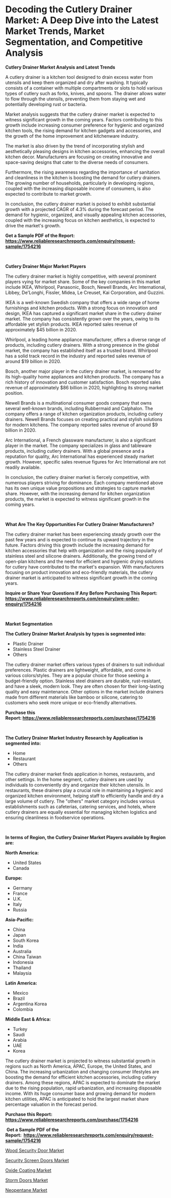 <p><h1>Decoding the Cutlery Drainer Market: A Deep Dive into the Latest Market Trends, Market Segmentation, and Competitive Analysis</h1></p><p><strong>Cutlery Drainer Market Analysis and Latest Trends</strong></p>
<p><p>A cutlery drainer is a kitchen tool designed to drain excess water from utensils and keep them organized and dry after washing. It typically consists of a container with multiple compartments or slots to hold various types of cutlery such as forks, knives, and spoons. The drainer allows water to flow through the utensils, preventing them from staying wet and potentially developing rust or bacteria.</p><p>Market analysis suggests that the cutlery drainer market is expected to witness significant growth in the coming years. Factors contributing to this growth include increasing consumer preference for hygienic and organized kitchen tools, the rising demand for kitchen gadgets and accessories, and the growth of the home improvement and kitchenware industry.</p><p>The market is also driven by the trend of incorporating stylish and aesthetically pleasing designs in kitchen accessories, enhancing the overall kitchen decor. Manufacturers are focusing on creating innovative and space-saving designs that cater to the diverse needs of consumers.</p><p>Furthermore, the rising awareness regarding the importance of sanitation and cleanliness in the kitchen is boosting the demand for cutlery drainers. The growing number of households, particularly in developing regions, coupled with the increasing disposable income of consumers, is also expected to contribute to market growth.</p><p>In conclusion, the cutlery drainer market is poised to exhibit substantial growth with a projected CAGR of 4.3% during the forecast period. The demand for hygienic, organized, and visually appealing kitchen accessories, coupled with the increasing focus on kitchen aesthetics, is expected to drive the market's growth.</p></p>
<p><strong>Get a Sample PDF of the Report:&nbsp; <a href="https://www.reliableresearchreports.com/enquiry/request-sample/1754216">https://www.reliableresearchreports.com/enquiry/request-sample/1754216</a></strong></p>
<p>&nbsp;</p>
<p><strong>Cutlery Drainer Major Market Players</strong></p>
<p><p>The cutlery drainer market is highly competitive, with several prominent players vying for market share. Some of the key companies in this market include IKEA, Whirlpool, Panasonic, Bosch, Newell Brands, Arc International, Libbey, De'Longhi, Fissler, Midea, Le Creuset, Kai Corporation, and Guzzini.</p><p>IKEA is a well-known Swedish company that offers a wide range of home furnishings and kitchen products. With a strong focus on innovation and design, IKEA has captured a significant market share in the cutlery drainer market. The company has consistently grown over the years, owing to its affordable yet stylish products. IKEA reported sales revenue of approximately $45 billion in 2020.</p><p>Whirlpool, a leading home appliance manufacturer, offers a diverse range of products, including cutlery drainers. With a strong presence in the global market, the company has established itself as a trusted brand. Whirlpool has a solid track record in the industry and reported sales revenue of around $19 billion in 2020.</p><p>Bosch, another major player in the cutlery drainer market, is renowned for its high-quality home appliances and kitchen products. The company has a rich history of innovation and customer satisfaction. Bosch reported sales revenue of approximately $86 billion in 2020, highlighting its strong market position.</p><p>Newell Brands is a multinational consumer goods company that owns several well-known brands, including Rubbermaid and Calphalon. The company offers a range of kitchen organization products, including cutlery drainers. Newell Brands focuses on creating practical and stylish solutions for modern kitchens. The company reported sales revenue of around $9 billion in 2020.</p><p>Arc International, a French glassware manufacturer, is also a significant player in the market. The company specializes in glass and tableware products, including cutlery drainers. With a global presence and a reputation for quality, Arc International has experienced steady market growth. However, specific sales revenue figures for Arc International are not readily available.</p><p>In conclusion, the cutlery drainer market is fiercely competitive, with numerous players striving for dominance. Each company mentioned above has its own unique value propositions and strategies to capture market share. However, with the increasing demand for kitchen organization products, the market is expected to witness significant growth in the coming years.</p></p>
<p>&nbsp;</p>
<p><strong>What Are The Key Opportunities For Cutlery Drainer Manufacturers?</strong></p>
<p><p>The cutlery drainer market has been experiencing steady growth over the past few years and is expected to continue its upward trajectory in the future. Factors driving this growth include the increasing demand for kitchen accessories that help with organization and the rising popularity of stainless steel and silicone drainers. Additionally, the growing trend of open-plan kitchens and the need for efficient and hygienic drying solutions for cutlery have contributed to the market's expansion. With manufacturers focusing on product innovation and eco-friendly materials, the cutlery drainer market is anticipated to witness significant growth in the coming years.</p></p>
<p><strong>Inquire or Share Your Questions If Any Before Purchasing This Report: <a href="https://www.reliableresearchreports.com/enquiry/pre-order-enquiry/1754216">https://www.reliableresearchreports.com/enquiry/pre-order-enquiry/1754216</a></strong></p>
<p>&nbsp;</p>
<p><strong>Market Segmentation</strong></p>
<p><strong>The Cutlery Drainer Market Analysis by types is segmented into:</strong></p>
<p><ul><li>Plastic Drainer</li><li>Stainless Steel Drainer</li><li>Others</li></ul></p>
<p><p>The cutlery drainer market offers various types of drainers to suit individual preferences. Plastic drainers are lightweight, affordable, and come in various colors/styles. They are a popular choice for those seeking a budget-friendly option. Stainless steel drainers are durable, rust-resistant, and have a sleek, modern look. They are often chosen for their long-lasting quality and easy maintenance. Other options in the market include drainers made from different materials like bamboo or silicone, catering to customers who seek more unique or eco-friendly alternatives.</p></p>
<p><strong>Purchase this Report:&nbsp;<a href="https://www.reliableresearchreports.com/purchase/1754216">https://www.reliableresearchreports.com/purchase/1754216</a></strong></p>
<p>&nbsp;</p>
<p><strong>The Cutlery Drainer Market Industry Research by Application is segmented into:</strong></p>
<p><ul><li>Home</li><li>Restaurant</li><li>Others</li></ul></p>
<p><p>The cutlery drainer market finds application in homes, restaurants, and other settings. In the home segment, cutlery drainers are used by individuals to conveniently dry and organize their kitchen utensils. In restaurants, these drainers play a crucial role in maintaining a hygienic and organized kitchen environment, helping staff to efficiently handle and dry a large volume of cutlery. The "others" market category includes various establishments such as cafeterias, catering services, and hotels, where cutlery drainers are equally essential for managing kitchen logistics and ensuring cleanliness in foodservice operations.</p></p>
<p>&nbsp;</p>
<p><strong>In terms of Region, the Cutlery Drainer Market Players available by Region are:</strong></p>
<p>
    <p> <strong> North America: </strong>
        <ul>
            <li>United States</li>
            <li>Canada</li>
        </ul>
        </p> 
    <p> <strong> Europe: </strong>
        <ul>
            <li>Germany</li>
            <li>France</li>
            <li>U.K.</li>
            <li>Italy</li>
            <li>Russia</li>
        </ul>
        </p> 
    <p> <strong> Asia-Pacific: </strong>
        <ul>
            <li>China</li>
            <li>Japan</li>
            <li>South Korea</li>
            <li>India</li>
            <li>Australia</li>
            <li>China Taiwan</li>
            <li>Indonesia</li>
            <li>Thailand</li>
            <li>Malaysia</li>
        </ul>
        </p> 
    <p> <strong> Latin America: </strong>
        <ul>
            <li>Mexico</li>
            <li>Brazil</li>
            <li>Argentina Korea</li>
            <li>Colombia</li>
        </ul>
        </p> 
    <p> <strong> Middle East & Africa: </strong>
        <ul>
            <li>Turkey</li>
            <li>Saudi</li>
            <li>Arabia</li>
            <li>UAE</li>
            <li>Korea</li>
        </ul>
    </p>
    </p>
<p><p>The cutlery drainer market is projected to witness substantial growth in regions such as North America, APAC, Europe, the United States, and China. The increasing urbanization and changing consumer lifestyles are boosting the demand for efficient kitchen accessories, including cutlery drainers. Among these regions, APAC is expected to dominate the market due to the rising population, rapid urbanization, and increasing disposable income. With its huge consumer base and growing demand for modern kitchen utilities, APAC is anticipated to hold the largest market share percentage valuation in the forecast period.</p></p>
<p><strong>Purchase this Report: <a href="https://www.reliableresearchreports.com/purchase/1754216">https://www.reliableresearchreports.com/purchase/1754216</a></strong></p>
<p>&nbsp;<strong>Get a Sample PDF of the Report:&nbsp;&nbsp;<a href="https://www.reliableresearchreports.com/enquiry/request-sample/1754216">https://www.reliableresearchreports.com/enquiry/request-sample/1754216</a></strong></p>
<p><strong></strong></p>
<p><p><a href="https://github.com/prosalinda88/Market-Research-Report-List-2/blob/main/wood-security-door-market.md">Wood Security Door Market</a></p><p><a href="https://github.com/amae102299/Market-Research-Report-List-2/blob/main/security-screen-doors-market.md">Security Screen Doors Market</a></p><p><a href="https://www.linkedin.com/pulse/oxide-coating-market-size-2023-2030-global-industrial-analysis-2ke0e/">Oxide Coating Market</a></p><p><a href="https://github.com/sndrkn/Market-Research-Report-List-2/blob/main/storm-doors-market.md">Storm Doors Market</a></p><p><a href="https://www.linkedin.com/pulse/neopentane-market-challenges-opportunities-growth-drivers-ehzbe/">Neopentane Market</a></p></p>